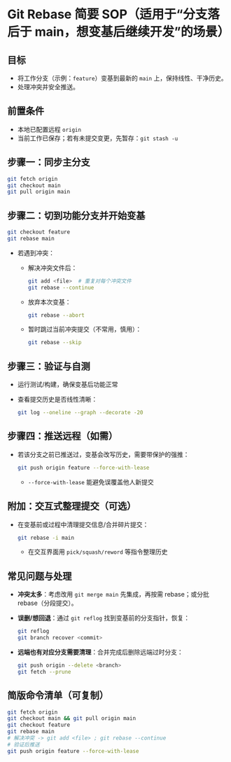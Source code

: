 # Git Rebase 简要 SOP（适用于“分支落后于 main，想变基后继续开发”的场景）

## 目标

- 将工作分支（示例：`feature`）变基到最新的 `main` 上，保持线性、干净历史。
- 处理冲突并安全推送。

## 前置条件

- 本地已配置远程 `origin`
- 当前工作已保存；若有未提交变更，先暂存：`git stash -u`

## 步骤一：同步主分支

```bash
git fetch origin
git checkout main
git pull origin main
```

## 步骤二：切到功能分支并开始变基

```bash
git checkout feature
git rebase main
```

- 若遇到冲突：

  - 解决冲突文件后：

    ```bash
    git add <file>  # 重复对每个冲突文件
    git rebase --continue
    ```

  - 放弃本次变基：

    ```bash
    git rebase --abort
    ```

  - 暂时跳过当前冲突提交（不常用，慎用）：

    ```bash
    git rebase --skip
    ```

## 步骤三：验证与自测

- 运行测试/构建，确保变基后功能正常
- 查看提交历史是否线性清晰：

  ```bash
  git log --oneline --graph --decorate -20
  ```

## 步骤四：推送远程（如需）

- 若该分支之前已推送过，变基会改写历史，需要带保护的强推：

  ```bash
  git push origin feature --force-with-lease
  ```

  - `--force-with-lease` 能避免误覆盖他人新提交

## 附加：交互式整理提交（可选）

- 在变基前或过程中清理提交信息/合并碎片提交：

  ```bash
  git rebase -i main
  ```

  - 在交互界面用 `pick/squash/reword` 等指令整理历史

## 常见问题与处理

- **冲突太多**：考虑改用 `git merge main` 先集成，再按需 rebase；或分批 rebase（分段提交）。
- **误删/想回退**：通过 `git reflog` 找到变基前的分支指针，恢复：

  ```bash
  git reflog
  git branch recover <commit>
  ```

- **远端也有对应分支需要清理**：合并完成后删除远端过时分支：

  ```bash
  git push origin --delete <branch>
  git fetch --prune
  ```

## 简版命令清单（可复制）

```bash
git fetch origin
git checkout main && git pull origin main
git checkout feature
git rebase main
# 解决冲突 -> git add <file> ; git rebase --continue
# 验证后推送
git push origin feature --force-with-lease
```
